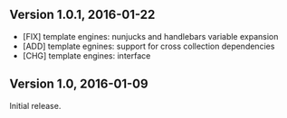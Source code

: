 ## Version 1.0.1, 2016-01-22

* [FIX] template engines: nunjucks and handlebars variable expansion
* [ADD] template egnines: support for cross collection dependencies
* [CHG] template engines: interface

## Version 1.0, 2016-01-09

Initial release.
